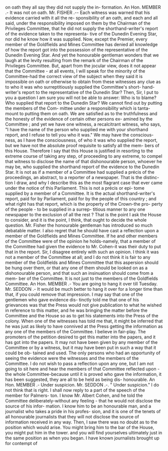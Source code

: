 on oath they all say they did not supply the in- formation. An Hon. MEMBER .- It was not on oath. Mr. FISHER .-- Each witness was warned that his evidence carried with it all the re- sponsibility of an oath, and each and all said, under the responsibility imposed on them by the Chairman of the Privileges Committee, that he did not supply the shorthand-writer's report of the evidence taken to the representa- tive of the Dunedin Evening Star, nor did he know how it was supplied. Now, except the Premier, every member of the Goldfields and Mines Committee has denied all knowledge of how the report got into the possession of the representative of the Dunedin Evening Star. And yet the honourable gentleman wonders that we laugh at the levity resulting from the remark of the Chairman of the Privileges Committee. But, apart from the jocular view, does it not appear that the Committee - at all events, I will speak for the minority of the Committee-had the correct view of the subject when they said it is impossible on oath or otherwise to obtain from these witnesses any clue as to who it was who surreptitiously supplied the Committee's short- hand-writer's report to the representative of the Dunedin Star? Then, Sir, I put to you a question I am sure you will not be able to answer: Who is to blame? Who supplied that report to the Dunedin Star? We cannot find out by putting the members of the Com- mittee under a responsibility which is tanta- mount to putting them on oath. We are satisfied as to the truthfulness and the honesty of the evidence of certain other persons ex- amined by the Committee ; and yet we have one witness, a recalcitrant witness, who says, "I have the name of the person who supplied me with your shorthand report, and I refuse to tell you who it was." We may have the conscious- ness, as I have the consciousness, of who it was who supplied the report, but we have not the absolute proof requisite to satisfy all the mem- bers of this House. Therefore I say that this House is justified in resorting to the extreme course of taking any step, of proceeding to any extreme, to compel that witness to disclose the name of that dishonourable person, whoever he may be, who supplied the shorthand report of the evidence to the Dunedin Star. It is not as if a member of a Committee had supplied a précis of the proceedings, an abstract, to a reporter of a newspaper. That is the distinc- tion I draw, and why I describe this as the most flagrant case that ever came under the notice of this Parliament. This is not a précis or epi- tome supplied by a member of a Committee. It is the actual shorthand-writer's report, paid for by Parliament, paid for by the people of this country ; and what right has that report, which is the property of the Crown-the pro- perty of the people - to be supplied in a surrep- titious manner to any one newspaper to the exclusion of all the rest ? That is the point I ask the House to consider, and it is the point, I think, that ought to decide the whole question. Mr. Fisher the honourable gentleman has introduced so much debatable matter. I also regret that he should have cast a reflection upon a member of the Goldfields and Mines Committee. If he and other members of the Committee were of the opinion he holds-namely, that a member of the Committee had given the evidence to Mr. Cohen-it was their duty to put that in the report. Sir, I disagree entirely with such an opinion. I think it was not a member of the Committee at all; and I do not think it is fair to any member of the Goldfields and Mines Committee that this aspersion should be hung over them, or that any one of them should be looked on as a dishonourable person, and that such an insinuation should come from a mem- ber of the Committee. It is not just to the members of the Goldfields Committee. An Hon. MEMBER .- You are going to hang it over till Tuesday. Mr. SEDDON .- It would be much better to hang it over for a longer time than that, if you could remove that impression. I may say that one of the gentlemen who gave evidence dis- tinctly told me that one of his grievances was that the Press would not give publication to what he wished in reference to this matter, and he was bringing the matter before the Committee and the House so as to get his statements into the Press of the colony. When one of the witnesses has told me that, it might be inferred that he was just as likely to have connived at the Press getting the information as any one of the members of the Committee. I believe in fair-play. The promoters of the petition desired to get this matter into the papers, and it has got into the papers. It may not have been given by any member of the Committee or by a witness, but it may have been put in such a way that it could be ob- tained and used. The only persons who had an opportunity of seeing the evidence were the witnesses and the members of the Committee. I do not wish to pass a reflection upon any one, but I am not going to sit here and hear the members of that Committee reflected upon -the whole Committee-because until it is proved who gave the information, it has been suggested, they are all to be held as being dis- honourable. An Hon. MEMBER .- Under suspicion. Mr. SEDDON .-. " Under suspicion." I do not think that is right. I shall now reply to a part of the speech of the member for Palmers- ton. I know Mr. Albert Cohen, and he told the Committee deliberately-without any feeling - that he would not disclose the source of his infor- mation. I know him to be an honourable man, and a journalist who takes a pride in his profes- sion, and it is one of the tenets of all honourable journalists that they will not disclose the source of information received in any way. Then, I saw there was no doubt as to the position which would arise. You might bring him to the bar of the House, you might put him in the tower. and you will find yourselves ultimately just in the same position as when you began. I have known journalists brought up for contempt of 